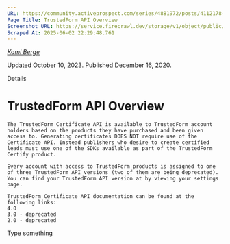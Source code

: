 ```yaml
---
URL: https://community.activeprospect.com/series/4881972/posts/4112178-trustedform-api-overview
Page Title: TrustedForm API Overview
Screenshot URL: https://service.firecrawl.dev/storage/v1/object/public/media/screenshot-c0891bd3-5f4d-459d-b86f-5babaeefb97e.png
Scraped At: 2025-06-02 22:29:48.761
---
```



[_Kami Berge_](https://community.activeprospect.com/memberships/8005854-kami-berge)

Updated October 10, 2023. Published December 16, 2020.

Details

# TrustedForm API Overview

```
The TrustedForm Certificate API is available to TrustedForm account holders based on the products they have purchased and been given access to. Generating certificates DOES NOT require use of the Certificate API. Instead publishers who desire to create certified leads must use one of the SDKs available as part of the TrustedForm Certify product.

Every account with access to TrustedForm products is assigned to one of three TrustedForm API versions (two of them are being deprecated). You can find your TrustedForm API version at by viewing your settings page.

TrustedForm Certificate API documentation can be found at the following links:
4.0
3.0 - deprecated
2.0 - deprecated
```

Type something
